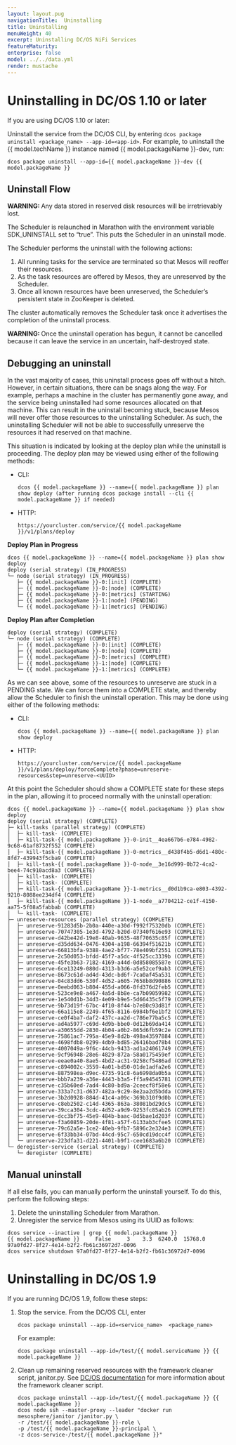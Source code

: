 ```yaml
---
layout: layout.pug
navigationTitle:  Uninstalling
title: Uninstalling
menuWeight: 40
excerpt: Uninstalling DC/OS NiFi Services
featureMaturity:
enterprise: false
model: ../../data.yml
render: mustache
---
```


# Uninstalling in DC/OS 1.10 or later

If you are using DC/OS 1.10 or later:

Uninstall the service from the DC/OS CLI, by entering `dcos package uninstall <package_name> --app-id=<app-id>`.
For example, to uninstall the {{ model.techName }} instance named {{ model.packageName }}-dev, run:

```shell
dcos package uninstall --app-id={{ model.packageName }}-dev {{ model.packageName }}
```

## Uninstall Flow
<p class="message--warning"><strong>WARNING: </strong>Any data stored in reserved disk resources will be irretrievably lost.</p>

The Scheduler is relaunched in Marathon with the environment variable SDK_UNINSTALL set to “true”. This puts the Scheduler in an uninstall mode.

The Scheduler performs the uninstall with the following actions:

1. All running tasks for the service are terminated so that Mesos will reoffer their resources.
1. As the task resources are offered by Mesos, they are unreserved by the Scheduler.
1. Once all known resources have been unreserved, the Scheduler’s persistent state in ZooKeeper is deleted.

The cluster automatically removes the Scheduler task once it advertises the completion of the uninstall process.

<p class="message--warning"><strong>WARNING: </strong>Once the uninstall operation has begun, it cannot be cancelled because it can leave the service in an uncertain, half-destroyed state.</p>

## Debugging an uninstall

In the vast majority of cases, this uninstall process goes off without a hitch. However, in certain situations, there can be snags along the way. For example, perhaps a machine in the cluster has permanently gone away, and the service being uninstalled had some resources allocated on that machine. This can result in the uninstall becoming stuck, because Mesos will never offer those resources to the uninstalling Scheduler. As such, the uninstalling Scheduler will not be able to successfully unreserve the resources it had reserved on that machine.

This situation is indicated by looking at the deploy plan while the uninstall is proceeding. The deploy plan may be viewed using either of the following methods:

- CLI: 
    ```shell
    dcos {{ model.packageName }} --name={{ model.packageName }} plan show deploy (after running dcos package install --cli {{ model.packageName }} if needed)
    ```
- HTTP:
    ```shell
    https://yourcluster.com/service/{{ model.packageName }}/v1/plans/deploy
    ```

**Deploy Plan in Progress**

```shell
dcos {{ model.packageName }} --name={{ model.packageName }} plan show deploy
deploy (serial strategy) (IN_PROGRESS)
└─ node (serial strategy) (IN_PROGRESS)
   ├─ {{ model.packageName }}-0:[init] (COMPLETE)
   ├─ {{ model.packageName }}-0:[node] (COMPLETE)
   ├─ {{ model.packageName }}-0:[metrics] (STARTING)
   ├─ {{ model.packageName }}-1:[node] (PENDING)
   └─ {{ model.packageName }}-1:[metrics] (PENDING)   
```    
**Deploy Plan after Completion**

```shell
deploy (serial strategy) (COMPLETE)
└─ node (serial strategy) (COMPLETE)
   ├─ {{ model.packageName }}-0:[init] (COMPLETE)
   ├─ {{ model.packageName }}-0:[node] (COMPLETE)
   ├─ {{ model.packageName }}-0:[metrics] (COMPLETE)
   ├─ {{ model.packageName }}-1:[node] (COMPLETE)
   └─ {{ model.packageName }}-1:[metrics] (COMPLETE)
```       
As we can see above, some of the resources to unreserve are stuck in a PENDING state. We can force them into a COMPLETE state, and thereby allow the Scheduler to finish the uninstall operation. This may be done using either of the following methods:

- CLI: 
    ```shell
    dcos {{ model.packageName }} --name={{ model.packageName }} plan show deploy
    ```
- HTTP: 
    ```shell
    https://yourcluster.com/service/{{ model.packageName }}/v1/plans/deploy/forceComplete?phase=unreserve-resources&step=unreserve-<UUID>
    ```

At this point the Scheduler should show a COMPLETE state for these steps in the plan, allowing it to proceed normally with the uninstall operation:

```shell
dcos {{ model.packageName }} --name={{ model.packageName }} plan show deploy
deploy (serial strategy) (COMPLETE)
├─ kill-tasks (parallel strategy) (COMPLETE)
│  ├─ kill-task- (COMPLETE)
│  ├─ kill-task-{{ model.packageName }}-0-init__4ea667b6-e784-4982-9c68-61af8732f552 (COMPLETE)
│  ├─ kill-task-{{ model.packageName }}-0-metrics__d438f4b5-d6d1-480c-8fd7-439943f5cba9 (COMPLETE)
│  ├─ kill-task-{{ model.packageName }}-0-node__3e16d999-0b72-4ca2-bee4-74c910acd8a3 (COMPLETE)
│  ├─ kill-task- (COMPLETE)
│  ├─ kill-task- (COMPLETE)
│  ├─ kill-task-{{ model.packageName }}-1-metrics__d0d1b9ca-e803-4392-9210-8088ee234df4 (COMPLETE)
│  ├─ kill-task-{{ model.packageName }}-1-node__a7704212-ce1f-4150-aa75-5f08a5fabbab (COMPLETE)
│  └─ kill-task- (COMPLETE)
├─ unreserve-resources (parallel strategy) (COMPLETE)
│  ├─ unreserve-91283d5b-2b0a-440e-a30d-f992f75320db (COMPLETE)
│  ├─ unreserve-70747305-1e3d-4792-b20d-07340f616e93 (COMPLETE)
│  ├─ unreserve-d42be42d-19e8-40ab-9635-48f70635c85f (COMPLETE)
│  ├─ unreserve-d35dd634-0476-4304-a198-66394f51621b (COMPLETE)
│  ├─ unreserve-66813bfa-9388-4ae2-bf77-78e409bf2551 (COMPLETE)
│  ├─ unreserve-2c50d053-bfdd-45f7-a5dc-4f525cc3339b (COMPLETE)
│  ├─ unreserve-45fe3b63-7182-4169-a44d-0d858085587e (COMPLETE)
│  ├─ unreserve-6ce13249-080d-4313-b3d6-a5e52cef9ab3 (COMPLETE)
│  ├─ unreserve-8673c61d-ad4d-43dc-bd6f-7ca0af45a531 (COMPLETE)
│  ├─ unreserve-04c83dd6-530f-4d52-a605-7658b8d90886 (COMPLETE)
│  ├─ unreserve-0eebd063-b804-455d-a066-8fd376d2feb5 (COMPLETE)
│  ├─ unreserve-523ce9e8-a467-4a5d-8b8e-ca7b09059982 (COMPLETE)
│  ├─ unreserve-1e540d1b-34d3-4e09-b9e5-5d66435c5f79 (COMPLETE)
│  ├─ unreserve-9b73d19f-67bc-4f10-8f44-b7e80c93d81f (COMPLETE)
│  ├─ unreserve-66a115e8-2249-4f65-8116-6984bf6e1bf2 (COMPLETE)
│  ├─ unreserve-ce0f4ba7-daf2-437c-aa2d-c786e77ba5c5 (COMPLETE)
│  ├─ unreserve-ad4a5977-c69d-4d9b-bbe0-0d12b69da414 (COMPLETE)
│  ├─ unreserve-a30655dd-2830-4b04-a0b2-865d6fb59c2e (COMPLETE)
│  ├─ unreserve-75861ac7-795a-45e9-8d2b-498a43597884 (COMPLETE)
│  ├─ unreserve-4698fdb8-0299-4db9-bd85-26416bad78b4 (COMPLETE)
│  ├─ unreserve-4007049a-9f6c-44cb-9433-ad1a24061749 (COMPLETE)
│  ├─ unreserve-9cf96948-28e6-4829-872a-58a0175459ef (COMPLETE)
│  ├─ unreserve-eeae0a40-8ae5-4bd2-ac31-9258cf5486ad (COMPLETE)
│  ├─ unreserve-c894002c-3559-4a01-bd50-01de1adfa2e6 (COMPLETE)
│  ├─ unreserve-887598ea-d9ec-4735-91c8-6a6998da0b5a (COMPLETE)
│  ├─ unreserve-bbb7a239-a36e-4443-b3a5-ff5a94545781 (COMPLETE)
│  ├─ unreserve-c35b60ed-7ad4-4c80-bd9a-2ceecf8f58e6 (COMPLETE)
│  ├─ unreserve-333a7c31-d637-482a-9c29-8e2aa2d5bdda (COMPLETE)
│  ├─ unreserve-3b2d0928-884d-41c4-a09c-369b310f9d0b (COMPLETE)
│  ├─ unreserve-c8eb2502-c14d-4365-863a-38081bd29dc5 (COMPLETE)
│  ├─ unreserve-39cca304-3cdc-4d52-a9d9-9253fc85ab26 (COMPLETE)
│  ├─ unreserve-dcc3bf75-45e9-484b-baac-8d5bae1d203f (COMPLETE)
│  ├─ unreserve-f3a60859-20de-4f81-a57f-6133ab3cfee5 (COMPLETE)
│  ├─ unreserve-79c62a5e-1ce2-40eb-9fb7-5896c2e324e3 (COMPLETE)
│  ├─ unreserve-6f33bb34-07bd-44cd-95c7-650cd19dcc4f (COMPLETE)
│  └─ unreserve-223dfa31-d221-4401-b9f1-cee1683a6b20 (COMPLETE)
└─ deregister-service (serial strategy) (COMPLETE)
   └─ deregister (COMPLETE)
```    

## Manual uninstall    

If all else fails, you can manually perform the uninstall yourself. To do this, perform the following steps:

1. Delete the uninstalling Scheduler from Marathon.
1. Unregister the service from Mesos using its UUID as follows:

```shell
dcos service --inactive | grep {{ model.packageName }}
{{ model.packageName }}     False     3    3.3  6240.0  15768.0  97a0fd27-8f27-4e14-b2f2-fb61c36972d7-0096
dcos service shutdown 97a0fd27-8f27-4e14-b2f2-fb61c36972d7-0096
```

# Uninstalling in DC/OS 1.9

If you are running DC/OS 1.9, follow these steps:

1. Stop the service. From the DC/OS CLI, enter
    ```shell
    dcos package uninstall --app-id=<service_name>  <package_name>
    ```    
    For example:
    ```shell
    dcos package uninstall --app-id=/test/{{ model.serviceName }} {{ model.packageName }}
    ```                   
1. Clean up remaining reserved resources with the framework cleaner script, janitor.py. See [DC/OS documentation](https://docs.mesosphere.com/latest/deploying-services/uninstall/#framework-cleaner) for more information about the framework cleaner script.

    ```shell
    dcos package uninstall --app-id=/test/{{ model.packageName }} {{ model.packageName }}
    dcos node ssh --master-proxy --leader "docker run mesosphere/janitor /janitor.py \
    -r /test/{{ model.packageName }}-role \
    -p /test/{{ model.packageName }}-principal \
    -z dcos-service-/test/{{ model.packageName }}"
    ```      
